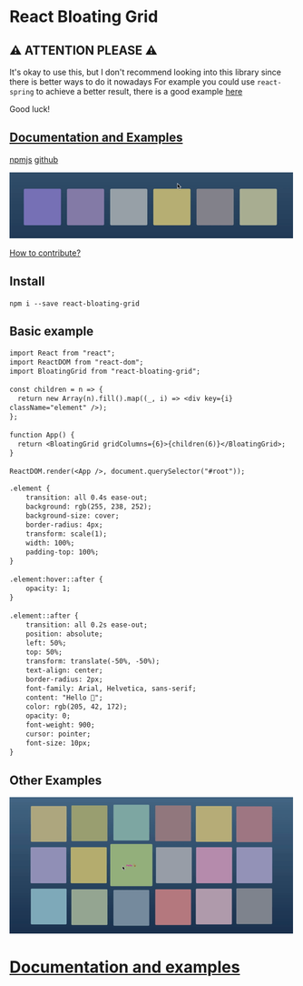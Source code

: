 # React Bloating Grid

## ⚠️ ATTENTION PLEASE ⚠️

It's okay to use this, but I don't recommend looking into this library since there is better ways to do it nowadays
For example you could use `react-spring` to achieve a better result, there is a good example [here](https://codesandbox.io/s/6zchkl) 

Good luck!

## [Documentation and Examples](https://zhabinsky.github.io/react-bloating-grid/)

[npmjs](https://www.npmjs.com/package/react-bloating-grid)
[github](https://github.com/zhabinsky/react-bloating-grid)

![Example](https://raw.githubusercontent.com/zhabinsky/react-bloating-grid/master/example_a.gif)

[How to contribute?](https://raw.githubusercontent.com/zhabinsky/react-bloating-grid/master/HOW_TO_CONTRIBUTE.md)

## Install

```
npm i --save react-bloating-grid
```

## Basic example
```
import React from "react";
import ReactDOM from "react-dom";
import BloatingGrid from "react-bloating-grid";

const children = n => {
  return new Array(n).fill().map((_, i) => <div key={i} className="element" />);
};

function App() {
  return <BloatingGrid gridColumns={6}>{children(6)}</BloatingGrid>;
}

ReactDOM.render(<App />, document.querySelector("#root"));
```
```
.element {
	transition: all 0.4s ease-out;
	background: rgb(255, 238, 252);
	background-size: cover;
	border-radius: 4px;
	transform: scale(1);
	width: 100%;
	padding-top: 100%;
}

.element:hover::after {
	opacity: 1;
}

.element::after {
	transition: all 0.2s ease-out;
	position: absolute;
	left: 50%;
	top: 50%;
	transform: translate(-50%, -50%);
	text-align: center;
	border-radius: 2px;
	font-family: Arial, Helvetica, sans-serif;
	content: "Hello 🐒";
	color: rgb(205, 42, 172);
	opacity: 0;
	font-weight: 900;
	cursor: pointer;
	font-size: 10px;
}
```

## Other Examples


![Example](https://raw.githubusercontent.com/zhabinsky/react-bloating-grid/master/example_b.gif)

# [Documentation and examples](https://zhabinsky.github.io/react-bloating-grid/)

